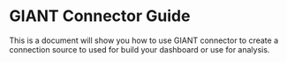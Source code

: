 # GIANT Connector Guide

This is a document will show you how to use GIANT connector to create a connection source to used for build your dashboard or use for analysis.

